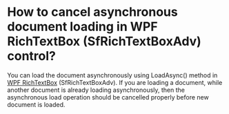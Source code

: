 # How to cancel asynchronous document loading in WPF RichTextBox (SfRichTextBoxAdv) control?

You can load the document asynchronously using LoadAsync() method in [WPF RichTextBox](https://www.syncfusion.com/wpf-controls/richtextbox) (SfRichTextBoxAdv). If you are loading a document, while another document is already loading asynchronously, then the asynchronous load operation should be cancelled properly before new document is loaded.